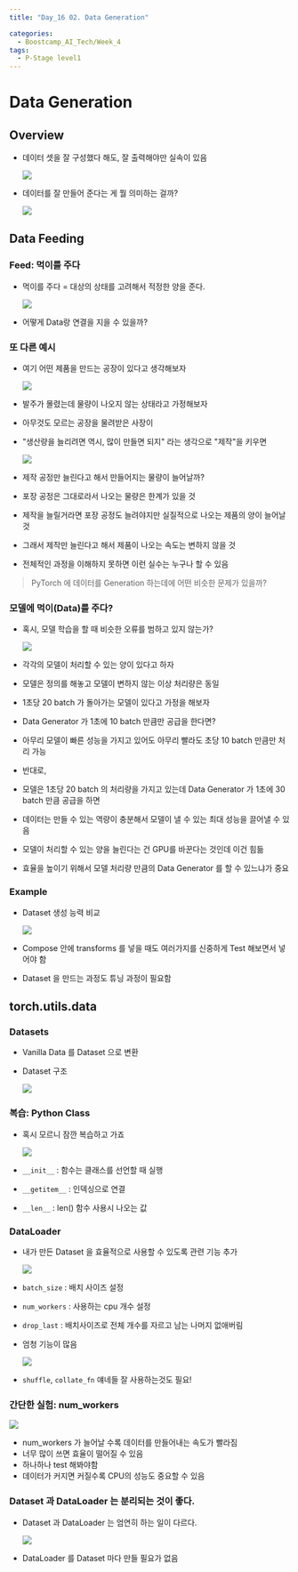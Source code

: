 ```yaml
---
title: "Day_16 02. Data Generation"

categories:
  - Boostcamp_AI_Tech/Week_4
tags:
  - P-Stage level1
---
```


# Data Generation

## Overview

- 데이터 셋을 잘 구성했다 해도, 잘 출력해야만 실속이 있음

    ![]({{site.url}}/assets/images/2021-08-24-10-12-02.png)

- 데이터를 잘 만들어 준다는 게 뭘 의미하는 걸까?

    ![]({{site.url}}/assets/images/2021-08-24-10-12-40.png)

## Data Feeding

### Feed: 먹이를 주다

- 먹이를 주다 = 대상의 상태를 고려해서 적정한 양을 준다.

    ![]({{site.url}}/assets/images/2021-08-24-10-14-27.png)

- 어떻게 Data랑 연결을 지을 수 있을까?

### 또 다른 예시

- 여기 어떤 제품을 만드는 공장이 있다고 생각해보자

    ![]({{site.url}}/assets/images/2021-08-24-10-16-06.png)

- 발주가 몰렸는데 물량이 나오지 않는 상태라고 가정해보자
- 아무것도 모르는 공장을 물려받은 사장이
- "생산량을 늘리려면 역시, 많이 만들면 되지" 라는 생각으로 "제작"을 키우면

    ![]({{site.url}}/assets/images/2021-08-24-10-18-20.png)

- 제작 공정만 늘린다고 해서 만들어지는 물량이 늘어날까?
- 포장 공정은 그대로라서 나오는 물량은 한계가 있을 것
- 제작을 늘릴거라면 포장 공정도 늘려야지만 실질적으로 나오는 제품의 양이 늘어날 것
- 그래서 제작만 늘린다고 해서 제품이 나오는 속도는 변하지 않을 것
- 전체적인 과정을 이해하지 못하면 이런 실수는 누구나 할 수 있음

> PyTorch 에 데이터를 Generation 하는데에 어떤 비슷한 문제가 있을까?

### 모델에 먹이(Data)를 주다?

- 혹시, 모델 학습을 할 때 비슷한 오류를 범하고 있지 않는가?

    ![]({{site.url}}/assets/images/2021-08-24-10-21-35.png)

- 각각의 모델이 처리할 수 있는 양이 있다고 하자
- 모델은 정의를 해놓고 모델이 변하지 않는 이상 처리량은 동일
- 1초당 20 batch 가 돌아가는 모델이 있다고 가정을 해보자
- Data Generator 가 1초에 10 batch 만큼만 공급을 한다면?
- 아무리 모델이 빠른 성능을 가지고 있어도 아무리 빨라도 초당 10 batch 만큼만 처리 가능
- 반대로,
- 모델은 1초당 20 batch 의 처리량을 가지고 있는데 Data Generator 가 1초에 30 batch 만큼 공급을 하면
- 데이터는 만들 수 있는 역량이 충분해서 모델이 낼 수 있는 최대 성능을 끌어낼 수 있음
- 모델이 처리할 수 있는 양을 늘린다는 건 GPU를 바꾼다는 것인데 이건 힘듦
- 효율을 높이기 위해서 모델 처리량 만큼의 Data Generator 를 할 수 있느냐가 중요

### Example

- Dataset 생성 능력 비교

    ![]({{site.url}}/assets/images/2021-08-24-10-27-44.png)

- Compose 안에 transforms 를 넣을 때도 여러가지를 신중하게 Test 해보면서 넣어야 함
- Dataset 을 만드는 과정도 튜닝 과정이 필요함

## torch.utils.data

### Datasets

- Vanilla Data 를 Dataset 으로 변환
- Dataset 구조

    ![]({{site.url}}/assets/images/2021-08-24-10-34-05.png)

### 복습: Python Class

- 혹시 모르니 잠깐 복습하고 가죠

    ![]({{site.url}}/assets/images/2021-08-24-10-37-41.png)

- `__init__` : 함수는 클래스를 선언할 때 실행
- `__getitem__` : 인덱싱으로 연결
- `__len__` : len() 함수 사용시 나오는 값

### DataLoader

- 내가 만든 Dataset 을 효율적으로 사용할 수 있도록 관련 기능 추가

    ![]({{site.url}}/assets/images/2021-08-24-10-39-42.png)

- `batch_size` : 배치 사이즈 설정
- `num_workers` : 사용하는 cpu 개수 설정
- `drop_last` : 배치사이즈로 전체 개수를 자르고 남는 나머지 없애버림
- 엄청 기능이 많음

    ![]({{site.url}}/assets/images/2021-08-24-10-42-41.png)

- `shuffle`, `collate_fn` 얘네들 잘 사용하는것도 필요!

### 간단한 실험: num_workers

![]({{site.url}}/assets/images/2021-08-24-10-44-36.png)

- num_workers 가 늘어날 수록 데이터를 만들어내는 속도가 빨라짐
- 너무 많이 쓰면 효율이 떨어질 수 있음
- 하나하나 test 해봐야함
- 데이터가 커지면 커질수록 CPU의 성능도 중요할 수 있음

### Dataset 과 DataLoader 는 분리되는 것이 좋다.

- Dataset 과 DataLoader 는 엄연히 하는 일이 다르다.

    ![]({{site.url}}/assets/images/2021-08-24-10-46-35.png)

- DataLoader 를 Dataset 마다 만들 필요가 없음




